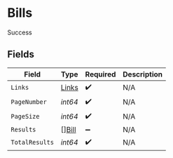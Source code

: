 # Bills

Success


## Fields

| Field                                 | Type                                  | Required                              | Description                           |
| ------------------------------------- | ------------------------------------- | ------------------------------------- | ------------------------------------- |
| `Links`                               | [Links](../../models/shared/links.md) | :heavy_check_mark:                    | N/A                                   |
| `PageNumber`                          | *int64*                               | :heavy_check_mark:                    | N/A                                   |
| `PageSize`                            | *int64*                               | :heavy_check_mark:                    | N/A                                   |
| `Results`                             | [][Bill](../../models/shared/bill.md) | :heavy_minus_sign:                    | N/A                                   |
| `TotalResults`                        | *int64*                               | :heavy_check_mark:                    | N/A                                   |